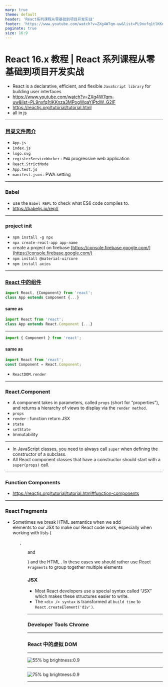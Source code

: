 ```yaml
---
marp: true
theme: default
header: 'React系列课程从零基础到项目开发实战'
footer: 'https://www.youtube.com/watch?v=ZXg4W7qm-uw&list=PL9nxfq1tlKKnza3MPogWqaYIPtdW_G2lF'
paginate: true
size: 16:9
---
```


# React 16.x 教程 | React 系列课程从零基础到项目开发实战

- React is a declarative, efficient, and flexible `JavaScript library` for building user interfaces
- https://www.youtube.com/watch?v=ZXg4W7qm-uw&list=PL9nxfq1tlKKnza3MPogWqaYIPtdW_G2lF
- https://reactjs.org/tutorial/tutorial.html
- all in js

---

### [目录文件简介](https://www.youtube.com/watch?v=ukXHAqsbu6g&list=PL9nxfq1tlKKnza3MPogWqaYIPtdW_G2lF&index=4)

- `App.js`
- `index.js`
- `logo.svg`
- `registerServiceWorker` : `PWA` progressive web application
- `React.StrictMode`
- `App.test.js`
- `manifest.json` : PWA setting

---

### Babel

- use the `Babel REPL` to check what ES6 code compiles to.
- https://babeljs.io/repl/

---

### project init

- `npm install -g npx`
- `npx create-react-app app-name`
- create a project on firebase [https://console.firebase.google.com/](https://console.firebase.google.com/)
- `npm install @material-ui/core`
- `npm install axios`

---

### [React 中的组件](https://www.youtube.com/watch?v=64b-Rt0CPbc&list=PL9nxfq1tlKKnza3MPogWqaYIPtdW_G2lF&index=5)

```js
import React, {Component} from 'react';
class App extends Component {...}
```

#### same as

```js
import React from 'react';
class App extends React.Component {...}
```

---

```js
import { Component } from 'react';
```

#### same as

```js
import React from 'react';
const Component = React.Component;
```

- `ReactDOM.render`

---

### React.Component

- A component takes in parameters, called `props` (short for “properties”), and returns a hierarchy of views to display via the `render method`.
- `props`
- `render` : function return JSX
- `state`
- `setState`
- Immutability

---

- In JavaScript classes, you need to always call `super` when defining the constructor of a subclass.
- All React component classes that have a constructor should start with a `super(props)` call.

---

### Function Components

- https://reactjs.org/tutorial/tutorial.html#function-components

---

### React Fragments

- Sometimes we break HTML semantics when we add <div> elements to our JSX to make our React code work, especially when working with lists (<ol>, <ul> and <dl>) and the HTML <table>. In these cases we should rather use React `Fragments` to group together multiple elements

### JSX

- Most React developers use a special syntax called “JSX” which makes these structures easier to write.
- The `<div /> syntax` is transformed at `build time` to `React.createElement('div')`.

---

### Developer Tools Chrome

---

### React 中的虚拟 DOM

---

![55% bg brightness:0.9](d1.png)

---

![75% bg brightness:0.9](d2.png)

---
